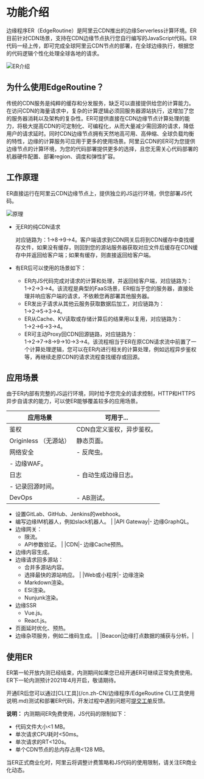 # 功能介绍

边缘程序ER（EdgeRoutine）是阿里云CDN推出的边缘Serverless计算环境。ER目前针对CDN场景，支持在CDN边缘节点执行您自行编写的JavaScript代码。ER代码一经上传，即可完成全球阿里云CDN节点的部署，在全球边缘执行，根据您的代码逻辑个性化处理全球各地的请求。

![ER介绍](https://static-aliyun-doc.oss-accelerate.aliyuncs.com/assets/img/zh-CN/1473330161/p211835.png)

## 为什么使用EdgeRoutine？

传统的CDN服务是纯粹的缓存和分发服务，缺乏可以直接提供给您的计算能力。在访问CDN的海量请求中，复杂的计算逻辑必须回服务器源站执行，这增加了您的服务器消耗以及架构的复杂性。ER可提供直接在CDN边缘节点计算处理的能力，将极大提高CDN的可定制化、可编程化，从而大量减少需回源的请求，降低用户的请求延时。同时CDN边缘节点拥有天然地高可用、高伸缩、全球负载均衡的特性，边缘的计算服务可应用于更多的使用场景。阿里云CDN的ER可为您提供边缘节点的计算环境，为您的代码部署提供更多的选择，且您无需关心代码部署的机器硬件配置、部署region、调度和弹性扩容。

## 工作原理

ER直接运行在阿里云CDN边缘节点上，提供独立的JS运行环境，供您部署JS代码。

![原理](https://static-aliyun-doc.oss-accelerate.aliyuncs.com/assets/img/zh-CN/2099230161/p86758.png)

-   无ER的纯CDN请求

    对应链路为：1→8→9→4。客户端请求到CDN网关后将到CDN缓存中查找缓存文件，如果没有缓存，则回到您的源站服务器获取对应文件后缓存在CDN缓存中并返回给客户端；如果有缓存，则直接返回给客户端。

-   有ER后可以使用的场景如下：
    -   ER内JS代码完成对请求的计算和处理，并返回给客户端，对应链路为：1→2→3→4。该流程是典型的FaaS场景，ER相当于您的服务器，直接处理并响应客户端的请求，不依赖您再部署其他服务器。
    -   ER发出子请求从其他云服务获取数据后加工，对应链路为：1→2→5→3→4。
    -   ER从Cache、KV读取或存储计算后的结果用以复用，对应链路为：1→2→6→3→4。
    -   ER可主动Proxy回CDN回源链路，对应链路为：1→2→7→8→9→10→3→4。该流程相当于ER在原CDN请求流中前置了一个计算处理逻辑，您可以在ER内进行相关的计算处理，例如远程异步鉴权等，再继续走原CDN的请求流程查找缓存或回源。

## 应用场景

由于ER内部有完整的JS运行环境，同时给予您完全的请求控制，HTTP和HTTPS异步自请求的能力，可以使ER能够覆盖较多的应用场景。

|应用场景|可用于...|
|----|------|
|鉴权|CDN自定义鉴权，异步鉴权。|
|Originless （无源站）|静态页面。|
|网络安全|-   反爬虫。
-   边缘WAF。 |
|日志|-   自动生成边缘日志。
-   记录回源时间。 |
|DevOps|-   AB测试。
-   设置GitLab、GitHub、Jenkins的webhook。
-   编写边缘IM机器人，例如slack机器人。 |
|API Gateway|-   边缘GraphQL。
-   边缘网关：
    -   限流。
    -   API参数验证。 |
|CDN|-   边缘Cache预热。
-   边缘内容生成。
-   边缘请求回多源站：
    -   合并多源站内容。
    -   选择最快的源站响应。 |
|Web或小程序|-   边缘渲染
    -   Markdown渲染。
    -   ESI渲染。
    -   Nunjunk渲染。
-   边缘SSR
    -   Vue.js。
    -   React.js。
-   页面延时优化、预热。
-   边缘杂项服务，例如二维码生成。 |
|Beacon|边缘打点数据的捕获与分析。|

## 使用ER

ER第一轮开放内测已经结束，内测期间如果您已经开通ER可继续正常免费使用。ER下一轮内测预计2021年4月开启，敬请期待。

开通ER后您可以通过[CLI工具](/cn.zh-CN/边缘程序/EdgeRoutine CLI工具使用说明.md)测试和部署ER代码，开发过程中遇到问题可[提交工单](https://selfservice.console.aliyun.com/ticket/createIndex)反馈。

**说明：** 内测期间ER免费使用，JS代码的限制如下：

-   代码文件大小<1 MB。
-   单次请求CPU耗时<50ms。
-   单次请求的RT<120s。
-   单个CDN节点的总内存占用<128 MB。

当ER正式商业化时，阿里云将调整计费策略和JS代码的使用限制，请关注ER商业化动态。

